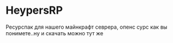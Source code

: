 # HeypersRP
Ресурспак для нашего майнкрафт севрера, опенс сурс как вы понимете..ну и скачать можно тут же
